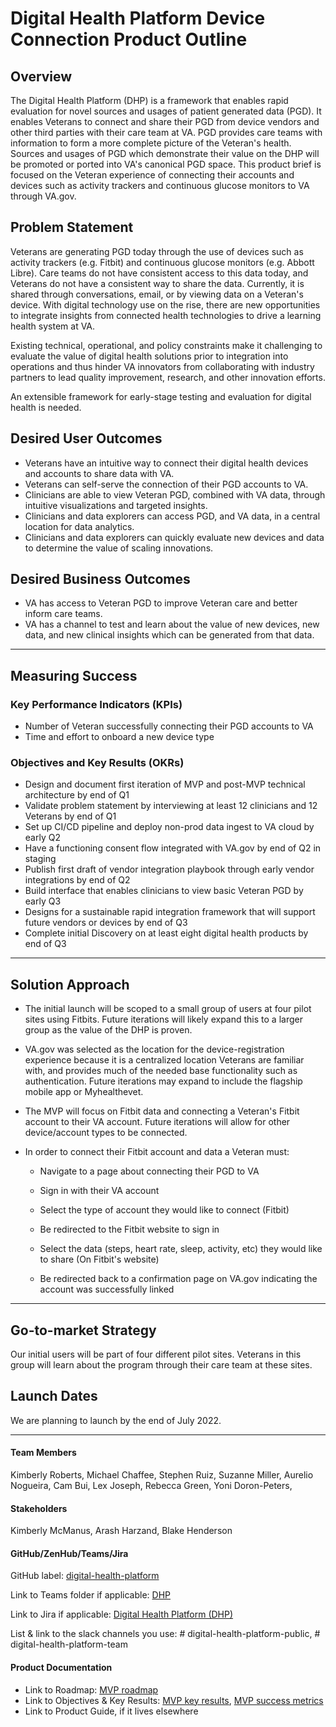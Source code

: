 
Digital Health Platform Device Connection Product Outline
========================

Overview
--------

The Digital Health Platform (DHP) is a framework that enables rapid evaluation for novel sources and usages of patient generated data (PGD). It enables Veterans to connect and share their PGD from device vendors and other third parties with their care team at VA. PGD provides care teams with information to form a more complete picture of the Veteran's health. Sources and usages of PGD which demonstrate their value on the DHP will be promoted or ported into VA's canonical PGD space. This product brief is focused on the Veteran experience of connecting their accounts and devices such as activity trackers and continuous glucose monitors to VA through VA.gov. 

Problem Statement
-----------------

Veterans are generating PGD today through the use of devices such as activity trackers (e.g. Fitbit) and continuous glucose monitors (e.g. Abbott Libre). Care teams do not have consistent access to this data today, and Veterans do not have a consistent way to share the data. Currently, it is shared through conversations, email, or by viewing data on a Veteran's device. With digital technology use on the rise, there are new opportunities to integrate insights from connected health technologies to drive a learning health system at VA.

Existing technical, operational, and policy constraints make it challenging to evaluate the value of digital health solutions prior to integration into operations and thus hinder VA innovators from collaborating with industry partners to lead quality improvement, research, and other innovation efforts.

An extensible framework for early-stage testing and evaluation for digital health is needed.

Desired User Outcomes
---------------------

-   Veterans have an intuitive way to connect their digital health devices and accounts to share data with VA.
-   Veterans can self-serve the connection of their PGD accounts to VA.
-   Clinicians are able to view Veteran PGD, combined with VA data, through intuitive visualizations and targeted insights.
-   Clinicians and data explorers can access PGD, and VA data, in a central location for data analytics.
-   Clinicians and data explorers can quickly evaluate new devices and data to determine the value of scaling innovations.

Desired Business Outcomes
-------------------------

-   VA has access to Veteran PGD to improve Veteran care and better inform care teams.
-   VA has a channel to test and learn about the value of new devices, new data, and new clinical insights which can be generated from that data.

* * * * *

Measuring Success
-----------------

### Key Performance Indicators (KPIs)

-   Number of Veteran successfully connecting their PGD accounts to VA
-   Time and effort to onboard a new device type

### Objectives and Key Results (OKRs)

-   Design and document first iteration of MVP and post-MVP technical architecture by end of Q1 
-   Validate problem statement by interviewing at least 12 clinicians and 12 Veterans by end of Q1
-   Set up CI/CD pipeline and deploy non-prod data ingest to VA cloud by early Q2
-   Have a functioning consent flow integrated with VA.gov by end of Q2 in staging
-   Publish first draft of vendor integration playbook through early vendor integrations by end of Q2
-   Build interface that enables clinicians to view basic Veteran PGD by early Q3
-   Designs for a sustainable rapid integration framework that will support future vendors or devices by end of Q3
-   Complete initial Discovery on at least eight digital health products by end of Q3

* * * * *

Solution Approach
-------------------

-   The initial launch will be scoped to a small group of users at four pilot sites using Fitbits. Future iterations will likely expand this to a larger group as the value of the DHP is proven. 

-   VA.gov was selected as the location for the device-registration experience because it is a centralized location Veterans are familiar with, and provides much of the needed base functionality such as authentication. Future iterations may expand to include the flagship mobile app or Myhealthevet.  

-   The MVP will focus on Fitbit data and connecting a Veteran's Fitbit account to their VA account. Future iterations will allow for other device/account types to be connected.

-   In order to connect their Fitbit account and data a Veteran must:

    -   Navigate to a page about connecting their PGD to VA

    -   Sign in with their VA account

    -   Select the type of account they would like to connect (Fitbit)

    -   Be redirected to the Fitbit website to sign in 

    -   Select the data (steps, heart rate, sleep, activity, etc) they would like to share (On Fitbit's website)

    -   Be redirected back to a confirmation page on VA.gov indicating the account was successfully linked

* * * * *

Go-to-market Strategy
---------------------

Our initial users will be part of four different pilot sites. Veterans in this group will learn about the program through their care team at these sites.

Launch Dates
------------

We are planning to launch by the end of July 2022.

* * * * *

#### Team Members

Kimberly Roberts, Michael Chaffee, Stephen Ruiz, Suzanne Miller, Aurelio Nogueira, Cam Bui, Lex Joseph, Rebecca Green, Yoni Doron-Peters, 

#### Stakeholders

Kimberly McManus, Arash Harzand, Blake Henderson

#### GitHub/ZenHub/Teams/Jira
GitHub label: [digital-health-platform](https://github.com/department-of-veterans-affairs/va.gov-team/tree/master/products/health-care/digital-health-platform)

Link to Teams folder if applicable: [DHP](https://teams.microsoft.com/l/team/19%3apBPuU6y6bX06LRhBKrJzImm8XBFuHOsfpUKzWtFhIVU1%40thread.tacv2/conversations?groupId=93a7bb6d-ecf0-4195-a188-03a1484d0f25&tenantId=e95f1b23-abaf-45ee-821d-b7ab251ab3bf)

Link to Jira if applicable: [Digital Health Platform (DHP)](https://vajira.max.gov/projects/DHP/summary)

List & link to the slack channels you use: # digital-health-platform-public, # digital-health-platform-team 

#### Product Documentation
- Link to Roadmap: [MVP roadmap](https://community.max.gov/display/VAExternal/MVP+Roadmap)
- Link to Objectives & Key Results: [MVP key results](https://community.max.gov/display/VAExternal/MVP+Key+Results), [MVP success metrics](https://community.max.gov/display/VAExternal/MVP+Success+Metrics)
- Link to Product Guide, if it lives elsewhere




